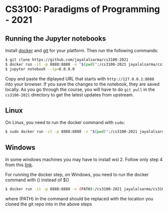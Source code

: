 # CS3100: Paradigms of Programming - 2021

## Running the Jupyter notebooks

Install [docker](https://docs.docker.com/install/#supported-platforms) and [git](https://git-scm.com/book/en/v2/Getting-Started-Installing-Git) for your platform.
Then run the following commands:

```bash
$ git clone https://github.com/jayalalsarma/cs3100-2021
$ docker run -it -p 8888:8888 -v "$(pwd)":/cs3100-2021 jayalalsarma/cs3100-2021:latest
$ jupyter notebook --ip=0.0.0.0
```

Copy and paste the diplayed URL that starts with `http://127.0.0.1:8888` into
your browser. If you save the changes to the notebook, they are saved locally.
As you go through the course, you will have to do `git pull` in the
`cs3100-2021` directory to get the latest updates from upstream.

## Linux

On Linux, you need to run the docker command with `sudo`:

```bash
$ sudo docker run -it -p 8888:8888 -v "$(pwd)":/cs3100-2021 jayalalsarma/cs3100-2021:latest
```
## Windows

In some windows machines you may have to install wsl 2. Follow only step 4 from this [link](https://docs.microsoft.com/en-us/windows/wsl/install-win10#step-4---download-the-linux-kernel-update-package).

For running the docker step, on Windows, you need to run the docker command with () instead of $()

```bash
$ docker run -it -p 8888:8888 -v (PATH):/cs3100-2021 jayalalsarma/cs3100-2021:latest , 
```
where (PATH) in the command should be replaced with the location you cloned the git repo into in the above steps


